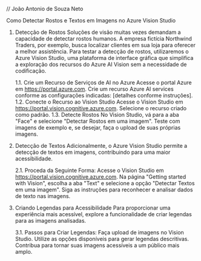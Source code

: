 // João Antonio de Souza Neto

Como Detectar Rostos e Textos em Imagens no Azure Vision Studio

1. Detecção de Rostos
   Soluções de visão muitas vezes demandam a capacidade de detectar rostos humanos. A empresa fictícia Northwind Traders, por exemplo, busca localizar clientes em sua loja para oferecer a melhor assistência. Para testar a detecção de rostos, utilizaremos o Azure Vision Studio, uma plataforma de interface gráfica que simplifica a exploração dos recursos do Azure AI Vision sem a necessidade de codificação.

   1.1. Crie um Recurso de Serviços de AI no Azure
        Acesse o portal Azure em https://portal.azure.com.
        Crie um recurso Azure AI services conforme as configurações indicadas: [detalhes conforme instruções].
   1.2. Conecte o Recurso ao Vision Studio
        Acesse o Vision Studio em https://portal.vision.cognitive.azure.com.
        Selecione o recurso criado como padrão.
   1.3. Detecte Rostos
        No Vision Studio, vá para a aba "Face" e selecione "Detectar Rostos em uma imagem".
        Teste com imagens de exemplo e, se desejar, faça o upload de suas próprias imagens.

3. Detecção de Textos
   Adicionalmente, o Azure Vision Studio permite a detecção de textos em imagens, contribuindo para uma maior acessibilidade.

   2.1. Proceda da Seguinte Forma:
        Acesse o Vision Studio em https://portal.vision.cognitive.azure.com.
        Na página "Getting started with Vision", escolha a aba "Text" e selecione a opção "Detectar Textos em uma imagem".
        Siga as instruções para reconhecer e analisar dados de texto nas imagens.

4. Criando Legendas para Acessibilidade
   Para proporcionar uma experiência mais acessível, explore a funcionalidade de criar legendas para as imagens analisadas.

   3.1. Passos para Criar Legendas:
       Faça upload de imagens no Vision Studio.
       Utilize as opções disponíveis para gerar legendas descritivas.
       Contribua para tornar suas imagens acessíveis a um público mais amplo.
